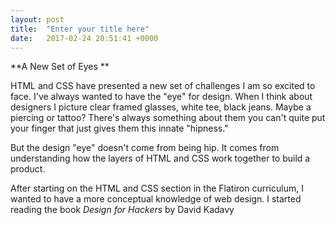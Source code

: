 ```yaml
---
layout: post
title:  "Enter your title here"
date:   2017-02-24 20:51:41 +0000
---
```


**A New Set of Eyes **

HTML and CSS have presented a new set of challenges I am so excited to face. I've always wanted to have the "eye" for design. When I think about designers I picture clear framed glasses, white tee, black jeans. Maybe a piercing or tattoo? There's always something about them you can't quite put your finger that just gives them this innate "hipness." 

But the design "eye" doesn't come from being hip. It comes from understanding how the layers of HTML and CSS work together to build a product. 

After starting on the HTML and CSS section in the Flatiron curriculum, I wanted to have a more conceptual knowledge of web design. I started reading the book *Design for Hackers* by David Kadavy 
